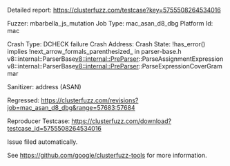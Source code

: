 Detailed report: https://clusterfuzz.com/testcase?key=5755508264534016

Fuzzer: mbarbella_js_mutation
Job Type: mac_asan_d8_dbg
Platform Id: mac

Crash Type: DCHECK failure
Crash Address: 
Crash State:
  !has_error() implies !next_arrow_formals_parenthesized_ in parser-base.h
  v8::internal::ParserBase<v8::internal::PreParser>::ParseAssignmentExpression
  v8::internal::ParserBase<v8::internal::PreParser>::ParseExpressionCoverGrammar
  
Sanitizer: address (ASAN)

Regressed: https://clusterfuzz.com/revisions?job=mac_asan_d8_dbg&range=57683:57684

Reproducer Testcase: https://clusterfuzz.com/download?testcase_id=5755508264534016

Issue filed automatically.

See https://github.com/google/clusterfuzz-tools for more information.